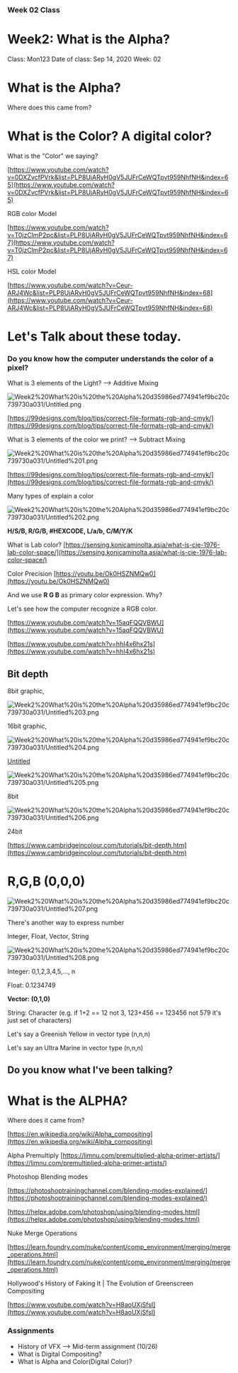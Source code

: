 ### Week 02 Class 

# Week2: What is the Alpha?

Class: Mon123
Date of class: Sep 14, 2020
Week: 02



# What is the Alpha?

Where does this came from? 

# What is the Color? A digital color?

What is the "Color" we saying?

[https://www.youtube.com/watch?v=0DXZvcfPVrk&list=PLP8UjARyH0gV5JUFrCeWQTpvt959NhfNH&index=65](https://www.youtube.com/watch?v=0DXZvcfPVrk&list=PLP8UjARyH0gV5JUFrCeWQTpvt959NhfNH&index=65)

RGB color Model

[https://www.youtube.com/watch?v=T0jzClmP2pc&list=PLP8UjARyH0gV5JUFrCeWQTpvt959NhfNH&index=67](https://www.youtube.com/watch?v=T0jzClmP2pc&list=PLP8UjARyH0gV5JUFrCeWQTpvt959NhfNH&index=67)

HSL color Model 

[https://www.youtube.com/watch?v=Ceur-ARJ4Wc&list=PLP8UjARyH0gV5JUFrCeWQTpvt959NhfNH&index=68](https://www.youtube.com/watch?v=Ceur-ARJ4Wc&list=PLP8UjARyH0gV5JUFrCeWQTpvt959NhfNH&index=68)

# Let's Talk about these today.

### Do you know how the computer understands the color of a pixel?

What is 3 elements of the Light? —> Additive Mixing

![Week2%20What%20is%20the%20Alpha%20d35986ed774941ef9bc20c739730a031/Untitled.png](./images/Untitled.png)

[https://99designs.com/blog/tips/correct-file-formats-rgb-and-cmyk/](https://99designs.com/blog/tips/correct-file-formats-rgb-and-cmyk/)

What is 3 elements of the color we print? —> Subtract Mixing

![Week2%20What%20is%20the%20Alpha%20d35986ed774941ef9bc20c739730a031/Untitled%201.png](./images/Untitled%201.png)

[https://99designs.com/blog/tips/correct-file-formats-rgb-and-cmyk/](https://99designs.com/blog/tips/correct-file-formats-rgb-and-cmyk/)

Many types of explain a color

![Week2%20What%20is%20the%20Alpha%20d35986ed774941ef9bc20c739730a031/Untitled%202.png](Week2%20What%20is%20the%20Alpha%20d35986ed774941ef9bc20c739730a031/Untitled%202.png)

 **H/S/B, R/G/B, #HEXCODE, L/a/b, C/M/Y/K**

What is Lab color? [https://sensing.konicaminolta.asia/what-is-cie-1976-lab-color-space/](https://sensing.konicaminolta.asia/what-is-cie-1976-lab-color-space/)

Color Precision [https://youtu.be/Ok0HSZNMQw0](https://youtu.be/Ok0HSZNMQw0)

And we use **R G B** as primary color expression. Why?

Let's see how the computer recognize a RGB color.

[https://www.youtube.com/watch?v=15aqFQQVBWU](https://www.youtube.com/watch?v=15aqFQQVBWU)

[https://www.youtube.com/watch?v=hhI4x6hx21s](https://www.youtube.com/watch?v=hhI4x6hx21s)

## Bit depth

8bit graphic, 

![Week2%20What%20is%20the%20Alpha%20d35986ed774941ef9bc20c739730a031/Untitled%203.png](./images/Untitled%203.png)

16bit graphic, 

![Week2%20What%20is%20the%20Alpha%20d35986ed774941ef9bc20c739730a031/Untitled%204.png](./images/Untitled%204.png)

[Untitled](https://www.notion.so/05b90f481adf44479006fcd0c5da9cee)

![Week2%20What%20is%20the%20Alpha%20d35986ed774941ef9bc20c739730a031/Untitled%205.png](./images/Untitled%205.png)

8bit

![Week2%20What%20is%20the%20Alpha%20d35986ed774941ef9bc20c739730a031/Untitled%206.png](./images/Untitled%206.png)

24bit

[https://www.cambridgeincolour.com/tutorials/bit-depth.htm](https://www.cambridgeincolour.com/tutorials/bit-depth.htm)

# **R,G,B (0,0,0)**

![Week2%20What%20is%20the%20Alpha%20d35986ed774941ef9bc20c739730a031/Untitled%207.png](./images/Untitled%207.png)

There's  another way to express number

Integer, Float, Vector, String

![Week2%20What%20is%20the%20Alpha%20d35986ed774941ef9bc20c739730a031/Untitled%208.png](./images/Untitled%208.png)

Integer: 0,1,2,3,4,5,..., n

Float: 0.1234749

**Vector: (0,1,0)**

String: Character (e.g. if 1+2 == 12 not 3, 123+456 == 123456 not 579 it's just set of characters)

Let's say a Greenish Yellow in vector type (n,n,n)

Let's say an Ultra Marine in vector type (n,n,n)

## Do you know what I've been talking?

# What is the ALPHA?

Where does it came from?

[https://en.wikipedia.org/wiki/Alpha_compositing](https://en.wikipedia.org/wiki/Alpha_compositing)

Alpha Premultiply [https://limnu.com/premultiplied-alpha-primer-artists/](https://limnu.com/premultiplied-alpha-primer-artists/)

Photoshop Blending modes

[https://photoshoptrainingchannel.com/blending-modes-explained/](https://photoshoptrainingchannel.com/blending-modes-explained/)

[https://helpx.adobe.com/photoshop/using/blending-modes.html](https://helpx.adobe.com/photoshop/using/blending-modes.html)

Nuke Merge Operations

[https://learn.foundry.com/nuke/content/comp_environment/merging/merge_operations.html](https://learn.foundry.com/nuke/content/comp_environment/merging/merge_operations.html)

Hollywood's History of Faking It | The Evolution of Greenscreen Compositing

[https://www.youtube.com/watch?v=H8aoUXjSfsI](https://www.youtube.com/watch?v=H8aoUXjSfsI)

### Assignments

- History of VFX —> Mid-term assignment (10/26)
- What is Digital Compositing?
- What is Alpha and Color(Digital Color)?
